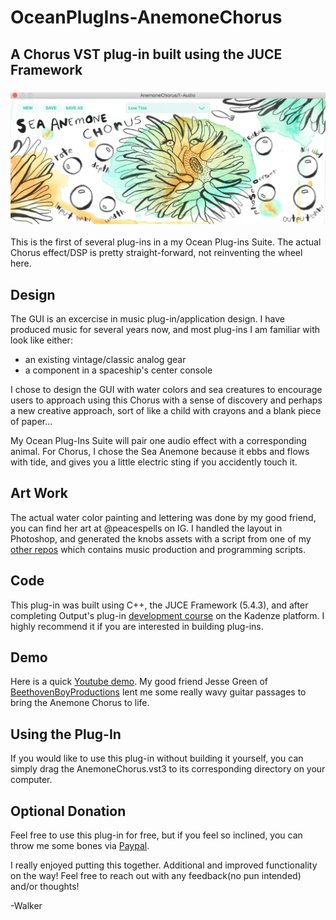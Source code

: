 # OceanPlugIns-AnemoneChorus
## A Chorus VST plug-in built using the JUCE Framework

### ![alt text](GUI_export_073119.png)  

This is the first of several plug-ins in a my Ocean Plug-ins Suite.  The actual Chorus effect/DSP is pretty straight-forward, not reinventing the wheel here.  


## Design
The GUI is an excercise in music plug-in/application design.  I have produced music for several years now, and most plug-ins I am familiar with look like either:
- an existing vintage/classic analog gear
- a component in a spaceship's center console

I chose to design the GUI with water colors and sea creatures to encourage users to approach using this Chorus with a sense of discovery and perhaps a new creative approach, sort of like a child with crayons and a blank piece of paper... 

My Ocean Plug-Ins Suite will pair one audio effect with a corresponding animal.  For Chorus, I chose the Sea Anemone because it ebbs and flows with tide, and gives you a little electric sting if you accidently touch it.


## Art Work
The actual water color painting and lettering was done by my good friend, you can find her art at @peacespells on IG.  I handled the layout in Photoshop, and generated the knobs assets with a script from one of my [other repos](https://github.com/walkerdavis/producerpy) which contains music production and programming scripts.

## Code
This plug-in was built using C++, the JUCE Framework (5.4.3), and after completing Output's plug-in [development course](https://www.kadenze.com/programs/output-teaches-creating-audio-plugins-with-c-and-juce) on the Kadenze platform.  I highly recommend it if you are interested in building plug-ins.

## Demo
Here is a quick [Youtube demo](https://www.youtube.com/watch?v=-dZqQYZgTmo).  My good friend Jesse Green of [BeethovenBoyProductions](https://www.youtube.com/beethovenboyproductions) lent me some really wavy guitar passages to bring the Anemone Chorus to life.

## Using the Plug-In
If you would like to use this plug-in without building it yourself, you can simply drag the AnemoneChorus.vst3 to its corresponding directory on your computer.  

## Optional Donation
Feel free to use this plug-in for free, but if you feel so inclined, you can throw me some bones via [Paypal](https://paypal.me/2076la?locale.x=en_US).

I really enjoyed putting this together.  Additional and improved functionality on the way!  Feel free to reach out with any feedback(no pun intended) and/or thoughts!

-Walker